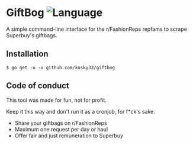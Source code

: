 # GiftBog ![Language](https://img.shields.io/badge/language-Go-blue?style=plastic)
A simple command-line interface for the r/FashionReps repfams to scrape Superbuy's giftbags.

Installation
------------
``` 
$ go get -u -v github.com/kusky33/giftbog
```

Code of conduct
---------------
This tool was made for fun, not for profit. 

Keep it this way and don't run it as a cronjob, for f*ck's sake.
- Share your giftbags on r/FashionReps 
- Maximum one request per day or haul
- Offer fair and just remuneration to Superbuy


